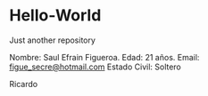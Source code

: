 # Hello-World
Just another repository

Nombre: Saul Efrain Figueroa.
Edad: 21 años.
Email: figue_secre@hotmail.com
Estado Civil: Soltero

Ricardo
